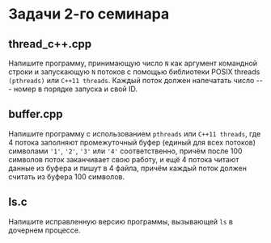 # **Задачи 2-го семинара**

## thread_c++.cpp
Напишите программу, принимающую число `N` как аргумент командной строки и запускающую `N` потоков с помощью библиотеки POSIX threads `(pthreads)` или `С++11 threads`. Каждый поток должен напечатать число --- номер в порядке запуска и свой ID.

## buffer.cpp
Напишите программу c использованием `pthreads` или `C++11 threads`, где 4 потока заполняют промежуточный буфер (единый для всех потоков) символами `'1'`, `'2'`, `'3'` или `'4'` соответственно, причём после 100 символов поток заканчивает свою работу, и ещё 4 потока читают данные из буфера и пишут в 4 файла, причём каждый поток должен считать из буфера 100 символов.

## ls.c
Напишите исправленную версию программы, вызывающей `ls` в дочернем процессе.